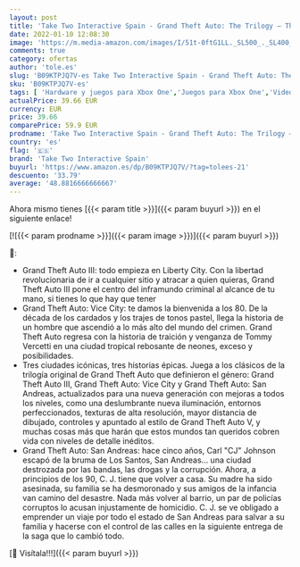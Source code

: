 ```yaml
---
layout: post
title: 'Take Two Interactive Spain - Grand Theft Auto: The Trilogy – The Definitive Edition  Xbox'
date: 2022-01-10 12:08:30
image: 'https://m.media-amazon.com/images/I/51t-0ftG1LL._SL500_._SL400_.jpg'
comments: true
category: ofertas
author: 'tole.es'
slug: 'B09KTPJQ7V-es Take Two Interactive Spain - Grand Theft Auto: The Trilogy...'
sku: 'B09KTPJQ7V-es'
tags: [ 'Hardware y juegos para Xbox One','Juegos para Xbox One','Videojuegos','take two interactive spain','xbox', ]
actualPrice: 39.66 EUR
currency: EUR
price: 39.66
comparePrice: 59.9 EUR
prodname: 'Take Two Interactive Spain - Grand Theft Auto: The Trilogy – The Definitive Edition  Xbox'
country: 'es'
flag: '🇪🇸'
brand: 'Take Two Interactive Spain'
buyurl: 'https://www.amazon.es/dp/B09KTPJQ7V/?tag=tolees-21'
descuento: '33.79'
average: '48.8816666666667'
---
```


Ahora mismo tienes [{{< param title >}}]({{< param buyurl >}}) en el siguiente enlace!

[![{{< param prodname >}}]({{< param image >}})]({{< param buyurl >}})

🔎:

- Grand Theft Auto III: todo empieza en Liberty City. Con la libertad revolucionaria de ir a cualquier sitio y atracar a quien quieras, Grand Theft Auto III pone el centro del inframundo criminal al alcance de tu mano, si tienes lo que hay que tener
- Grand Theft Auto: Vice City: te damos la bienvenida a los 80. De la década de los cardados y los trajes de tonos pastel, llega la historia de un hombre que ascendió a lo más alto del mundo del crimen. Grand Theft Auto regresa con la historia de traición y venganza de Tommy Vercetti en una ciudad tropical rebosante de neones, exceso y posibilidades.
- Tres ciudades icónicas, tres historias épicas. Juega a los clásicos de la trilogía original de Grand Theft Auto que definieron el género: Grand Theft Auto III, Grand Theft Auto: Vice City y Grand Theft Auto: San Andreas, actualizados para una nueva generación con mejoras a todos los niveles, como una deslumbrante nueva iluminación, entornos perfeccionados, texturas de alta resolución, mayor distancia de dibujado, controles y apuntado al estilo de Grand Theft Auto V, y muchas cosas más que harán que estos mundos tan queridos cobren vida con niveles de detalle inéditos.
- Grand Theft Auto: San Andreas: hace cinco años, Carl "CJ" Johnson escapó de la bruma de Los Santos, San Andreas... una ciudad destrozada por las bandas, las drogas y la corrupción. Ahora, a principios de los 90, C. J. tiene que volver a casa. Su madre ha sido asesinada, su familia se ha desmoronado y sus amigos de la infancia van camino del desastre. Nada más volver al barrio, un par de policías corruptos lo acusan injustamente de homicidio. C. J. se ve obligado a emprender un viaje por todo el estado de San Andreas para salvar a su familia y hacerse con el control de las calles en la siguiente entrega de la saga que lo cambió todo.

[🛒 Visítala!!!]({{< param buyurl >}})

